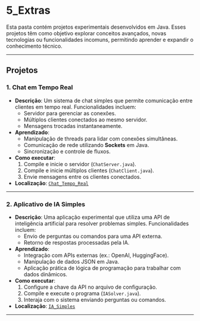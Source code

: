 # 5_Extras

Esta pasta contém projetos experimentais desenvolvidos em Java. Esses projetos têm como objetivo explorar conceitos avançados, novas tecnologias ou funcionalidades incomuns, permitindo aprender e expandir o conhecimento técnico.

---

## **Projetos**

### 1. Chat em Tempo Real
- **Descrição**: Um sistema de chat simples que permite comunicação entre clientes em tempo real. Funcionalidades incluem:
    - Servidor para gerenciar as conexões.
    - Múltiplos clientes conectados ao mesmo servidor.
    - Mensagens trocadas instantaneamente.
- **Aprendizado**:
    - Manipulação de threads para lidar com conexões simultâneas.
    - Comunicação de rede utilizando **Sockets** em Java.
    - Sincronização e controle de fluxos.
- **Como executar**:
    1. Compile e inicie o servidor (`ChatServer.java`).
    2. Compile e inicie múltiplos clientes (`ChatClient.java`).
    3. Envie mensagens entre os clientes conectados.
- **Localização**: [`Chat_Tempo_Real`](./Chat_Tempo_Real)

---

### 2. Aplicativo de IA Simples
- **Descrição**: Uma aplicação experimental que utiliza uma API de inteligência artificial para resolver problemas simples. Funcionalidades incluem:
    - Envio de perguntas ou comandos para uma API externa.
    - Retorno de respostas processadas pela IA.
- **Aprendizado**:
    - Integração com APIs externas (ex.: OpenAI, HuggingFace).
    - Manipulação de dados JSON em Java.
    - Aplicação prática de lógica de programação para trabalhar com dados dinâmicos.
- **Como executar**:
    1. Configure a chave da API no arquivo de configuração.
    2. Compile e execute o programa (`IASolver.java`).
    3. Interaja com o sistema enviando perguntas ou comandos.
- **Localização**: [`IA_Simples`](./IA_Simples)

---

